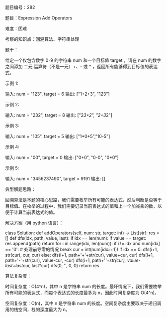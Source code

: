 题目编号：282

题目：Expression Add Operators

难度：困难

考察的知识点：回溯算法、字符串处理

题干：

给定一个仅包含数字 0-9 的字符串 num 和一个目标值 target ，请在 num 的数字之间添加 二元 运算符（不是一元）+、- 或 * ，返回所有能够得到目标值的表达式。

示例 1:

输入: num = "123", target = 6
输出: ["1+2+3", "1*2*3"] 

示例 2:

输入: num = "232", target = 8
输出: ["2*3+2", "2+3*2"]

示例 3:

输入: num = "105", target = 5
输出: ["1*0+5","10-5"]

示例 4:

输入: num = "00", target = 0
输出: ["0+0", "0-0", "0*0"]

示例 5:

输入: num = "3456237490", target = 9191
输出: []

典型解题思路：

回溯算法是本题的核心思路，我们需要枚举所有可能的表达式，然后判断是否等于目标值。在枚举的过程中，我们需要记录当前表达式的值和上一个加减乘的数，以便于计算当前表达式的值。

解决方案（用 python 语言）：

class Solution:
    def addOperators(self, num: str, target: int) -> List[str]:
        res = []
        def dfs(idx, path, value, last):
            if idx == len(num):
                if value == target:
                    res.append(path)
                return
            for i in range(idx, len(num)):
                if i != idx and num[idx] == '0': # 处理前导零的情况
                    break
                cur = int(num[idx:i+1])
                if idx == 0:
                    dfs(i+1, str(cur), cur, cur)
                else:
                    dfs(i+1, path+'+'+str(cur), value+cur, cur)
                    dfs(i+1, path+'-'+str(cur), value-cur, -cur)
                    dfs(i+1, path+'*'+str(cur), value-last+last*cur, last*cur)
        dfs(0, '', 0, 0)
        return res

算法复杂度：

时间复杂度：O(4^n)，其中 n 是字符串 num 的长度。最坏情况下，我们需要枚举所有可能的表达式，而每个表达式的长度最多为 n，因此时间复杂度为 O(4^n)。

空间复杂度：O(n)，其中 n 是字符串 num 的长度。空间复杂度主要取决于递归调用的栈空间，栈的深度最大为 n。